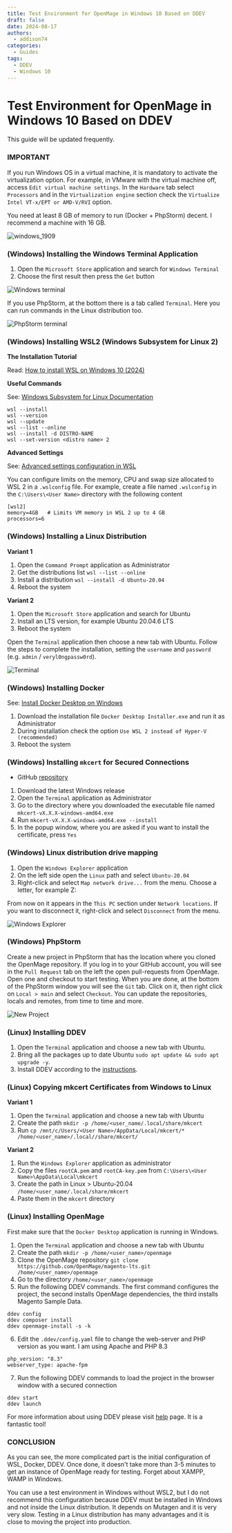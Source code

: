 ```yaml
---
title: Test Environment for OpenMage in Windows 10 Based on DDEV
draft: false
date: 2024-08-17
authors:
  - addison74
categories:
  - Guides
tags:
  - DDEV
  - Windows 10
---
```


# Test Environment for OpenMage in Windows 10 Based on DDEV

This guide will be updated frequently.

<!-- more -->

### IMPORTANT
If you run Windows OS in a virtual machine, it is mandatory to activate the virtualization option. For example, in VMware with the virtual machine off, access `Edit virtual machine settings`. In the `Hardware` tab select `Processors` and in the `Virtualization engine` section check the `Virtualize Intel VT-x/EPT or AMD-V/RVI` option.

You need at least 8 GB of memory to run (Docker + PhpStorm) decent. I recommend a machine with 16 GB.

![windows_1909](https://github.com/OpenMage/magento-lts/assets/8360474/33c7605e-b9ff-46a5-b960-0e2aabb4dc77)

### (Windows) Installing the Windows Terminal Application
1. Open the `Microsoft Store` application and search for `Windows Terminal`
2. Choose the first result then press the `Get` button

![Windows terminal](https://github.com/OpenMage/magento-lts/assets/8360474/fbcb31fa-3582-4372-8acd-48f4956d6d30)

If you use PhpStorm, at the bottom there is a tab called `Terminal`. Here you can run commands in the Linux distribution too.

![PhpStorm terminal](https://github.com/OpenMage/magento-lts/assets/8360474/cca5b48d-dd5b-4d80-8664-a4f99ee9f960)

### (Windows) Installing WSL2 (Windows Subsystem for Linux 2)
**The Installation Tutorial**

Read: [How to install WSL on Windows 10 (2024)](https://pureinfotech.com/install-windows-subsystem-linux-2-windows-10/)

**Useful Commands**

See: [Windows Subsystem for Linux Documentation](https://learn.microsoft.com/en-us/windows/wsl/)

```
wsl --install
wsl --version
wsl --update
wsl --list --online
wsl --install -d DISTRO-NAME
wsl --set-version <distro name> 2
```

**Advanced Settings**

See: [Advanced settings configuration in WSL](https://learn.microsoft.com/en-us/windows/wsl/wsl-config#configure-global-options-with-wslconfig)

You can configure limits on the memory, CPU and swap size allocated to WSL 2 in a `.wslconfig` file⁠. For example, create a file named `.wslconfig` in the `C:\Users\<User Name>` directory with the following content

```
[wsl2]
memory=4GB   # Limits VM memory in WSL 2 up to 4 GB
processors=6 
```

### (Windows) Installing a Linux Distribution
**Variant 1**
1.  Open the `Command Prompt` application as Administrator
2. Get the distributions list `wsl --list --online`
3. Install a distribution `wsl --install -d Ubuntu-20.04`
4. Reboot the system

**Variant 2**
1.  Open the `Microsoft Store` application and search for Ubuntu
2. Install an LTS version, for example Ubuntu 20.04.6 LTS
3. Reboot the system

Open the `Terminal` application then choose a new tab with Ubuntu. Follow the steps to complete the installation, setting the `username` and `password` (e.g. `admin` / `veryl0ngpassw0rd`).

![Terminal](https://github.com/OpenMage/magento-lts/assets/8360474/b88fe7ae-4d86-4cba-a239-01c06a685bec)

### (Windows) Installing Docker

See: [Install Docker Desktop on Windows](https://docs.docker.com/desktop/install/windows-install/)

1. Download the installation file `Docker Desktop Installer.exe` and run it as Administrator
2. During installation check the option `Use WSL 2 instead of Hyper-V (recommended)`
3. Reboot the system

### (Windows) Installing `mkcert` for Secured Connections

- GitHub [repository](https://github.com/FiloSottile/mkcert)

1. Download the latest Windows release
2. Open the `Terminal` application as Administrator
3. Go to the directory where you downloaded the executable file named `mkcert-vX.X.X-windows-amd64.exe`
4. Run `mkcert-vX.X.X-windows-amd64.exe --install`
5. In the popup window, where you are asked if you want to install the certificate, press `Yes`

### (Windows) Linux distribution drive mapping

1. Open the `Windows Explorer` application
2. On the left side open the `Linux` path and select `Ubuntu-20.04`
3. Right-click and select `Map network drive...` from the menu. Choose a letter, for example Z:

From now on it appears in the `This PC` section under `Network locations`. If you want to disconnect it, right-click and select `Disconnect` from the menu.

![Windows Explorer](https://github.com/OpenMage/magento-lts/assets/8360474/97dacd28-a316-4312-8f5a-1eb67b796d07)

### (Windows) PhpStorm

Create a new project in PhpStorm that has the location where you cloned the OpenMage repository. If you log in to your GitHub account, you will see in the `Pull Request` tab on the left the open pull-requests from OpenMage. Open one and checkout to start testing. When you are done, at the bottom of the PhpStorm window you will see the `Git` tab. Click on it, then right click on `Local > main` and select `Checkout`. You can update the repositories, locals and remotes, from time to time and more.

![New Project](https://github.com/OpenMage/magento-lts/assets/8360474/b408b23c-0128-4887-abc8-30e7133e4fb3)

### (Linux) Installing DDEV

1. Open the `Terminal` application and choose a new tab with Ubuntu.
2. Bring all the packages up to date Ubuntu `sudo apt update && sudo apt upgrade -y`.
3. Install DDEV according to the [instructions](https://ddev.readthedocs.io/en/latest/users/install/ddev-installation/).

### (Linux) Copying mkcert Certificates from Windows to Linux

**Variant 1**
1. Open the `Terminal` application and choose a new tab with Ubuntu
2. Create the path  `mkdir -p /home/<user_name/.local/share/mkcert`
3. Run `cp /mnt/c/Users/<User Name>/AppData/Local/mkcert/* /home/<user_name>/.local//share/mkcert/`

**Variant 2**
1. Run the `Windows Explorer` application as administrator
2. Copy the files `rootCA.pem` and `rootCA-key.pem` from `C:\Users\<User Name>\AppData\Local\mkcert`
3. Create the path in Linux > Ubuntu-20.04 `/home/<user_name/.local/share/mkcert`
4. Paste them in the `mkcert` directory

### (Linux) Installing OpenMage
First make sure that the `Docker Desktop` application is running in Windows.

1. Open the `Terminal` application and choose a new tab with Ubuntu
2. Create the path `mkdir -p /home/<user_name>/openmage`
3. Clone the OpenMage repository `git clone https://github.com/OpenMage/magento-lts.git /home/<user_name>/openmage`
4. Go to the directory `/home/<user_name>/openmage`
5. Run the following DDEV commands. The first command configures the project, the second installs OpenMage dependencies, the third installs Magento Sample Data.

```
ddev config
ddev composer install
ddev openmage-install -s -k
```

6. Edit the `.ddev/config.yaml` file to change the web-server and PHP version as you want. I am using Apache and PHP 8.3

```
php_version: "8.3"
webserver_type: apache-fpm
```

7. Run the following DDEV commands to load the project in the browser window with a secured connection

```
ddev start
ddev launch
```

For more information about using DDEV please visit [help](../../../developers/tools/ddev.md) page. It is a fantastic tool!

### CONCLUSION
As you can see, the more complicated part is the initial configuration of WSL, Docker, DDEV. Once done, it doesn't take more than 3-5 minutes to get an instance of OpenMage ready for testing. Forget about XAMPP, WAMP in Windows.

You can use a test environment in Windows without WSL2, but I do not recommend this configuration because DDEV must be installed in Windows and not inside the Linux distribution. It depends on Mutagen and it is very very slow. Testing in a Linux distribution has many advantages and it is close to moving the project into production.